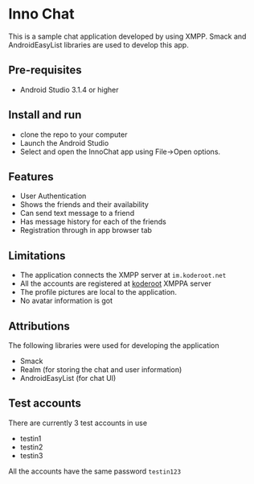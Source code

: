 # Inno Chat
This is a sample chat application developed by using XMPP. Smack and AndroidEasyList libraries are used to develop this app.

## Pre-requisites
* Android Studio 3.1.4 or higher

## Install and run
* clone the repo to your computer
* Launch the Android Studio
* Select and open the InnoChat app using File->Open options.

## Features
* User Authentication
* Shows the friends and their availability
* Can send text message to a friend
* Has message history for each of the friends
* Registration through in app browser tab

## Limitations
* The application connects the XMPP server at `im.koderoot.net`
* All the accounts are registered at [koderoot](https://www.koderoot.net/) XMPPA server
* The profile pictures are local to the application.
* No avatar information is got

## Attributions
The following libraries were used for developing the application
* Smack
* Realm (for storing the chat and user information)
* AndroidEasyList (for chat UI)

## Test accounts
There are currently 3 test accounts in use
* testin1
* testin2
* testin3

All the accounts have the same password `testin123`
